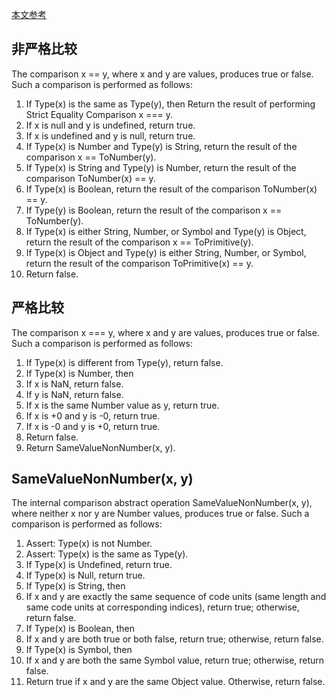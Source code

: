 [本文参考](http://www.ecma-international.org/ecma-262/7.0/index.html#sec-abstract-equality-comparison)

## 非严格比较

The comparison x == y, where x and y are values, produces true or false. Such a comparison is performed as follows:

1. If Type(x) is the same as Type(y), then
  Return the result of performing Strict Equality Comparison x === y.
2. If x is null and y is undefined, return true.
3. If x is undefined and y is null, return true.
4. If Type(x) is Number and Type(y) is String, return the result of the comparison x == ToNumber(y).
5. If Type(x) is String and Type(y) is Number, return the result of the comparison ToNumber(x) == y.
6. If Type(x) is Boolean, return the result of the comparison ToNumber(x) == y.
7. If Type(y) is Boolean, return the result of the comparison x == ToNumber(y).
8. If Type(x) is either String, Number, or Symbol and Type(y) is Object, return the result of the comparison x == ToPrimitive(y).
9. If Type(x) is Object and Type(y) is either String, Number, or Symbol, return the result of the comparison ToPrimitive(x) == y.
10. Return false.

## 严格比较

The comparison x === y, where x and y are values, produces true or false. Such a comparison is performed as follows:

1. If Type(x) is different from Type(y), return false.
2. If Type(x) is Number, then
  1. If x is NaN, return false.
  2. If y is NaN, return false.
  3. If x is the same Number value as y, return true.
  4. If x is +0 and y is -0, return true.
  5. If x is -0 and y is +0, return true.
  6. Return false.
3. Return SameValueNonNumber(x, y).

## SameValueNonNumber(x, y)

The internal comparison abstract operation SameValueNonNumber(x, y), where neither x nor y are Number values, produces true or false. Such a comparison is performed as follows:

1. Assert: Type(x) is not Number.
2. Assert: Type(x) is the same as Type(y).
3. If Type(x) is Undefined, return true.
4. If Type(x) is Null, return true.
5. If Type(x) is String, then
  1. If x and y are exactly the same sequence of code units (same length and same code units at corresponding indices), return true; otherwise, return false.
6. If Type(x) is Boolean, then
  1. If x and y are both true or both false, return true; otherwise, return false.
7. If Type(x) is Symbol, then
  1. If x and y are both the same Symbol value, return true; otherwise, return false.
8. Return true if x and y are the same Object value. Otherwise, return false.
